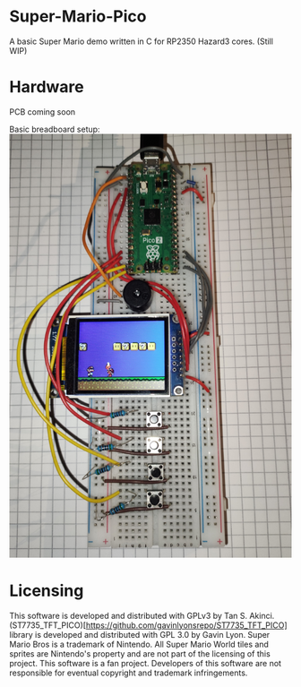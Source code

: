 # Super-Mario-Pico
A basic Super Mario demo written in C for RP2350 Hazard3 cores. (Still WIP)

# Hardware
PCB coming soon

Basic breadboard setup:
![Super Mario Pico on breadboard](circuit.jpg)

# Licensing
This software is developed and distributed with GPLv3 by Tan S. Akinci. (ST7735_TFT_PICO)[https://github.com/gavinlyonsrepo/ST7735_TFT_PICO] library is developed and distributed with GPL 3.0 by Gavin Lyon. Super Mario Bros is a trademark of Nintendo. All Super Mario World tiles and sprites are Nintendo's property and are not part of the licensing of this project. This software is a fan project. Developers of this software are not responsible for eventual copyright and trademark infringements.
